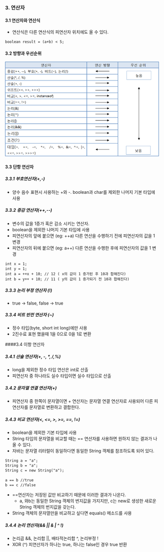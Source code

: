 ### 3. 연산자
#### 3.1 연산자와 연산식
- 연산식은 다른 연산식의 피연산자 위치에도 올 수 있다.
```
boolean result = (a+b) < 5;
```

#### 3.2 방향과 우선순위
![image](../image/0_CF6P_KeLjetU2sOo_.png)

#### 3.3 단항 연산자
##### 3.3.1 부호연산자(+,-)
- 양수 음수 표현시 사용하는  +와 -. boolean과 char를 제외한 나머지 기본 타입에 사용
##### 3.3.2 증감 연산자(++,--)
- 변수의 값을 1증가 혹은 감소 시키는 연산자.
- boolean을 제외한 나머지 기본 타입에 사용
- 피연산자의 앞에 붙으면 (eg: ++a) 다른 연산을 수행하기 전에 피연산자의 값을 1 변경
- 피연산자의 뒤에 붙으면 (eg: a++) 다른 연산을 수행한 후에 피연산자의 값을 1 변경
```
int x = 1;
int y = 1;
int a = ++x + 10; // 12 ( x의 값이 1 증가된 후 10과 합해진다)
int b = y++ + 10; // 11 ( y의 값이 1 증가되기 전 10과 합해진다)
```

##### 3.3.3 논리 부정 연산자 (!)
- true -> false, false -> true
##### 3.3.4 비트 반전 연산자 (~)
- 정수 타입(byte, short int long)에만 사용
- 2진수료 표현 했을때 1을 0으로 0을 1로 변환

####3.4 이항 연산자
##### 3.4.1 산술 연산자(+, -, *, /,%)
- long을 제외한 정수 타입 연산은 int로 산출
- 피연산자 중 하나라도 실수 타입이면 실수 타입으로 산출

##### 3.4.2 문자열 연결 연산자(+)
- 피연산자 중 한쪽이 문자열이면 + 연산자는 문자열 연결 연산자로 사용되어 다른 피연산자를 문자열로 변환하고 결합한다.

##### 3.4.3 비교 연산자(<, <=, >, >=, ==, !=)
- boolean을 제외한 기본 타입에 사용
- String 타입의 문자열을 비교할 때는 == 연산자를 사용하면 원하지 않는 결과가 나올 수 있다.
- 자바는 문자열 리터럴이 동일하다면 동일한 String 객체를 참조하도록 되어 있다.
```
String a = "a";
String b = "a";
String c = new String("a");

a == b //true
b == c //false
```

- ==연산자는 저장된 값만 비교하기 때문에 이러한 결과가 나온다.
  - a, 와b는 동일한 String 객체의 번지값을 가지지만, c는 new로 생성한 새로운 String 객체의 번지값을 갖는다.
- String 객체의 문자열만을 비교하고 싶다면 equals() 메소드를 사용

##### 3.4.4 논리 연산자(&& || & | ^ !)
- 논리곱 &&, 논리합 ||, 배타적논리합 ^, 논리부정 !
- XOR (^) 피연산자가 하나는 true, 하나는 false인 경우 true 반환

  